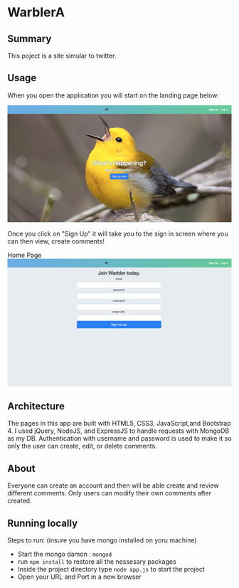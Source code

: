# WarblerA
## Summary
This poject is a site simular to twitter.

## Usage

When you open the application you will start on the landing page below:

![my image](demo/homeScreen.png)

Once you click on "Sign Up" it will take you to the sign in screen where you can then view, create comments! 

Home Page
![my image](demo/signUp.png)

## Architecture 

The pages in this app are built with HTML5, CSS3, JavaScript,and Bootstrap 4. I used jQuery, NodeJS, and ExpressJS to handle requests with MongoDB as my DB. Authentication with username and password is used to make it so only the user can create, edit, or delete comments.

## About

Everyone can create an account and then will be able create and review different comments. Only users can modify their own comments after created.

## Running locally
Steps to run:
(insure you have mongo installed on yoru machine)
- Start the mongo damon : `mongod`
- run `npm install` to restore all the nessesary packages
- Inside the project directory type `node app.js` to start the project
- Open your URL and Port in a new browser


